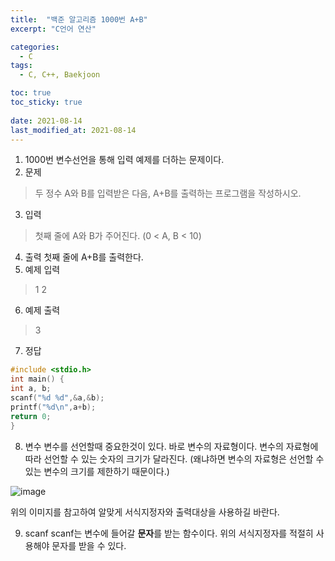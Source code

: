 ```yaml
---
title:  "백준 알고리즘 1000번 A+B"
excerpt: "C언어 연산"

categories:
  - C
tags:
  - C, C++, Baekjoon

toc: true
toc_sticky: true
 
date: 2021-08-14
last_modified_at: 2021-08-14
---
```

1. 1000번
   변수선언을 통해 입력 예제를 더하는 문제이다.
2. 문제
>두 정수 A와 B를 입력받은 다음, A+B를 출력하는 프로그램을 작성하시오.
3. 입력
>첫째 줄에 A와 B가 주어진다. (0 < A, B < 10)
4. 출력
   첫째 줄에 A+B를 출력한다.
5. 예제 입력
>1 2
6. 예제 출력
>3
7. 정답
```c
#include <stdio.h>
int main() {
int a, b;
scanf("%d %d",&a,&b);
printf("%d\n",a+b);
return 0;
}
```
8. 변수
   변수를 선언할때 중요한것이 있다. 바로 변수의 자료형이다. 변수의 자료형에 따라 선언할 수 있는 숫자의 크기가 달라진다. (왜냐하면 변수의 자료형은 선언할 수 있는 변수의 크기를 제한하기 때문이다.)

![image](https://user-images.githubusercontent.com/84630434/129447906-3602b606-3ab0-4e44-bcb6-1bb6fbbac4a9.png)

위의 이미지를 참고하여 알맞게 서식지정자와 출력대상을 사용하길 바란다. 

9. scanf
scanf는 변수에 들어갈 **문자**를 받는 함수이다. 
위의 서식지정자를 적절히 사용해야 문자를 받을 수 있다. 